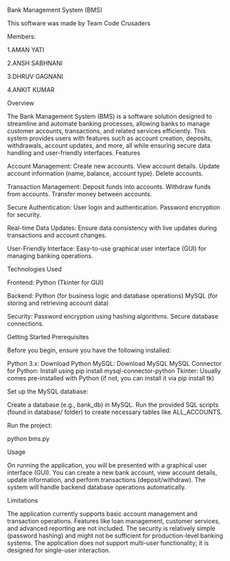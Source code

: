 Bank Management System (BMS)

This software was made by Team Code Crusaders

Members:

1.AMAN YATI

2.ANSH SABHNANI

3.DHRUV GAGNANI

4.ANKIT KUMAR

Overview

The Bank Management System (BMS) is a software solution designed to streamline and automate banking processes, allowing banks to manage customer accounts, transactions, and related services efficiently. This system provides users with features such as account creation, deposits, withdrawals, account updates, and more, all while ensuring secure data handling and user-friendly interfaces. Features

Account Management:
    Create new accounts.
    View account details.
    Update account information (name, balance, account type).
    Delete accounts.

Transaction Management:
    Deposit funds into accounts.
    Withdraw funds from accounts.
    Transfer money between accounts.

Secure Authentication:
    User login and authentication.
    Password encryption for security.

Real-time Data Updates:
    Ensure data consistency with live updates during transactions and account changes.

User-Friendly Interface:
    Easy-to-use graphical user interface (GUI) for managing banking operations.

Technologies Used

Frontend:
    Python (Tkinter for GUI)

Backend:
    Python (for business logic and database operations)
    MySQL (for storing and retrieving account data)

Security:
    Password encryption using hashing algorithms.
    Secure database connections.

Getting Started Prerequisites

Before you begin, ensure you have the following installed:

Python 3.x: Download Python
MySQL: Download MySQL
MySQL Connector for Python: Install using pip install mysql-connector-python
Tkinter: Usually comes pre-installed with Python (if not, you can install it via pip install tk)

Set up the MySQL database:

Create a database (e.g., bank_db) in MySQL.
Run the provided SQL scripts (found in database/ folder) to create necessary tables like ALL_ACCOUNTS.

Run the project:

python bms.py

Usage

On running the application, you will be presented with a graphical user interface (GUI).
You can create a new bank account, view account details, update information, and perform transactions (deposit/withdraw).
The system will handle backend database operations automatically.

Limitations

The application currently supports basic account management and transaction operations. Features like loan management, customer services, and advanced reporting are not included.
The security is relatively simple (password hashing) and might not be sufficient for production-level banking systems.
The application does not support multi-user functionality; it is designed for single-user interaction.

